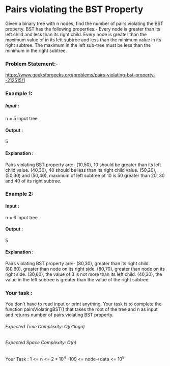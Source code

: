 # Pairs violating the BST Property
Given a binary tree with n nodes, find the number of pairs violating the BST property.
BST has the following properties:-
Every node is greater than its left child and less than its right child.
Every node is greater than the maximum value of in its left subtree and less than the minimum value in its right subtree.
The maximum in the left sub-tree must be less than the minimum in the right subtree.

### Problem Statement:-
https://www.geeksforgeeks.org/problems/pairs-violating-bst-property--212515/1

### Example 1:
##### Input : 
n = 5
Input tree    
#### Output :
5
#### Explanation : 
Pairs violating BST property are:-
(10,50), 10 should be greater than its left child value.
(40,30), 40 should be less than its right child value.
(50,20), (50,30) and (50,40), maximum of left subtree of 10 is 50 greater than 20, 30 and 40 of its right subtree.

### Example 2:
#### Input : 
n = 6
Input tree
#### Output :
5  
#### Explanation :
Pairs violating BST property are:-
(80,30), greater than its right child.
(80,60), greater than node on its right side.
(80,70), greater than node on its right side.
(30,60), the value of 3 is not more than its left child.
(40,30), the value in the left subtree is greater than the value of the right subtree.

### Your task :
You don't have to read input or print anything. Your task is to complete the function pairsViolatingBST() that takes the root of the tree and n as input and returns number of pairs violating BST property.
 
###### Expected Time Complexity: O(n*logn)
###### Expected Space Complexity: O(n)
 
Your Task :
1 <= n <= $`2*10^4`$
-109 <= node->data <= $`10^9`$